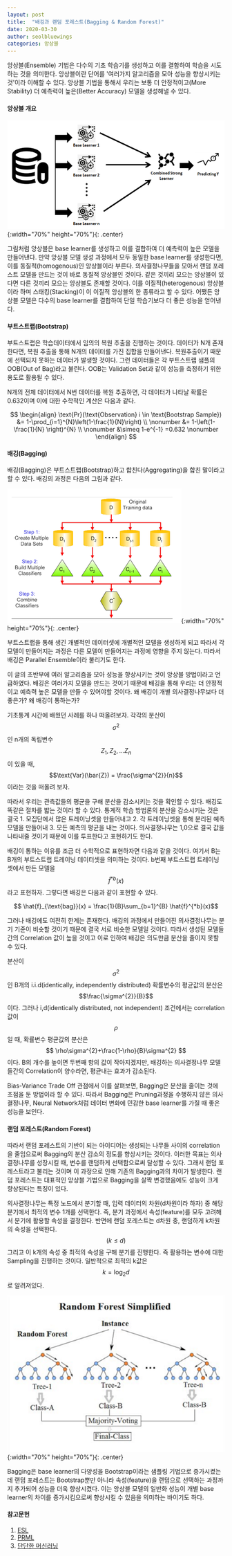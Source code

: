 ```yaml
---
layout: post
title:  "배깅과 랜덤 포레스트(Bagging & Random Forest)"
date: 2020-03-30
author: seolbluewings
categories: 앙상블
---
```


앙상블(Ensemble) 기법은 다수의 기초 학습기를 생성하고 이를 결합하여 학습을 시도하는 것을 의미한다. 앙상블이란 단어를 '여러가지 알고리즘을 모아 성능을 향상시키는 것'이라 이해할 수 있다. 앙상블 기법을 통해서 우리는 보통 더 안정적이고(More Stability) 더 예측력이 높은(Better Accuracy) 모델을 생성해낼 수 있다.

#### 앙상블 개요

![BA](https://github.com/seolbluewings/seolbluewings.github.io/blob/master/assets/Ensemble.png?raw=true){:width="70%" height="70%"}{: .center}

그림처럼 앙상블은 base learner를 생성하고 이를 결합하여 더 예측력이 높은 모델을 만들어낸다. 만약 앙상블 모델 생성 과정에서 모두 동일한 base learner를 생성한다면, 이를 동질적(homogenous)인 앙상블이라 부른다. 의사결정나무들을 모아서 랜덤 포레스트 모델을 만드는 것이 바로 동질적 앙상블인 것이다. 같은 것끼리 모으는 앙상블이 있다면 다른 것끼리 모으는 앙상블도 존재할 것이다. 이를 이질적(heterogenous) 앙상블이라 하며 스태킹(Stacking)이 이 이질적 앙상블의 한 종류라고 할 수 있다. 어쨌든 앙상블 모델은 다수의 base learner를 결합하여 단일 학습기보다 더 좋은 성능을 얻어낸다.

#### 부트스트랩(Bootstrap)

부트스트랩은 학습데이터에서 임의의 복원 추출을 진행하는 것이다. 데이터가 N개 존재한다면, 복원 추출을 통해 N개의 데이터를 가진 집합을 만들어낸다. 복원추출이기 때문에 선택되지 못하는 데이터가 발생할 것이다. 그런 데이터들은 각 부트스트랩 샘플의 OOB(Out of Bag)라고 불린다. OOB는 Validation Set과 같이 성능을 측정하기 위한 용도로 활용될 수 있다.

N개의 전체 데이터에서 N번 데이터를 복원 추출하면, 각 데이터가 나타날 확률은 0.632이며 이에 대한 수학적인 계산은 다음과 같다.

$$
\begin{align}
\text{Pr}(\text{Observation} i \in \text{Bootstrap Sample}) &= 1-\prod_{i=1}^{N}\left(1-\frac{1}{N}\right) \\ \nonumber
&= 1-\left(1-\frac{1}{N}  \right)^{N} \\ \nonumber
&\simeq 1-e^{-1} =0.632 \nonumber
\end{align}
$$

#### 배깅(Bagging)

배깅(Bagging)은 부트스트랩(Bootstrap)하고 합친다(Aggregating)을 합친 말이라고 할 수 있다. 배깅의 과정은 다음의 그림과 같다.

![BA](https://github.com/seolbluewings/seolbluewings.github.io/blob/master/assets/Bagging.PNG?raw=true){:width="70%" height="70%"}{: .center}

부트스트랩을 통해 생긴 개별적인 데이터셋에 개별적인 모델을 생성하게 되고 따라서 각 모델이 만들어지는 과정은 다른 모델이 만들어지는 과정에 영향을 주지 않는다. 따라서 배깅은 Parallel Ensemble이라 불리기도 한다.

이 글의 초반부에 여러 알고리즘을 모아 성능을 향상시키는 것이 앙상블 방법이라고 언급하였다. 배깅은 여러가지 모델을 만드는 것이기 때문에 배깅을 통해 우리는 더 안정적이고 예측력 높은 모델을 만들 수 있어야할 것이다. 왜 배깅이 개별 의사결정나무보다 더 좋은가? 왜 배깅이 통하는가?

기초통계 시간에 배웠던 사례를 하나 떠올려보자. 각각의 분산이 $$\sigma^{2}$$인 n개의 독립변수 $$Z_{1},Z_{2},...Z_{n}$$이 있을 때, $$\text{Var}(\bar{Z}) = \frac{\sigma^{2}}{n}$$ 이라는 것을 떠올려 보자.

따라서 우리는 관측값들의 평균을 구해 분산을 감소시키는 것을 확인할 수 있다. 배깅도 똑같은 절차를 밟는 것이라 할 수 있다. 통계적 학습 방법론의 분산을 감소시키는 것은 결국 1. 모집단에서 많은 트레이닝셋을 만들어내고 2. 각 트레이닝셋을 통해 분리된 예측 모델을 만들어내 3. 모든 예측의 평균을 내는 것이다. 의사결정나무는 1,0으로 결국 값을 나타내줄 것이기 때문에 이를 투표한다고 표현하기도 한다.

배깅이 통하는 이유를 조금 더 수학적으로 표현하자면 다음과 같을 것이다. 여기서 B는 B개의 부트스트랩 트레이닝 데이터셋을 의미하는 것이다. b번째 부트스트랩 트레이닝셋에서 만든 모델을 $$\hat{f}^{*b}(x)$$ 라고 표현하자. 그렇다면 배깅은 다음과 같이 표현할 수 있다.

$$ \hat{f}_{\text{bag}}(x) = \frac{1}{B}\sum_{b=1}^{B} \hat{f}^{*b}(x)$$

그러나 배깅에도 여전히 한계는 존재한다. 배깅의 과정에서 만들어진 의사결정나무는 분기 기준이 비슷할 것이기 때문에 결국 서로 비슷한 모델일 것이다. 따라서 생성된 모델들 간의 Correlation 값이 높을 것이고 이로 인하여 배깅은 의도만큼 분산을 줄이지 못할 수 있다.

분산이 $$\sigma^{2}$$인 B개의 i.i.d(identically, independently distributed) 확률변수의 평균값의 분산은 $$\frac{\sigma^{2}}{B}$$이다. 그러나 i,d(identically distributed, not independent) 조건에서는 correlation 값이 $$\rho$$일 때, 확률변수 평균값의 분산은 $$ \rho\sigma^{2}+\frac{1-\rho}{B}\sigma^{2} $$ 이다. B의 개수를 높이면 두번째 항의 값이 작아지겠지만, 배깅하는 의사결정나무 모델들간의 Correlation이 양수라면, 평균내는 효과가 감소된다.

Bias-Variance Trade Off 관점에서 이를 살펴보면, Bagging은 분산을 줄이는 것에 초점을 둔 방법이라 할 수 있다. 따라서 Bagging은 Pruning과정을 수행하지 않은 의사결정나무, Neural Network처럼 데이터 변화에 민감한 base learner를 가질 때 좋은 성능을 보인다.

#### 랜덤 포레스트(Random Forest)

따라서 랜덤 포레스트의 기반이 되는 아이디어는 생성되는 나무들 사이의 correlation을 줄임으로써 Bagging의 분산 감소의 정도를 향상시키는 것이다. 이러한 목표는 의사결정나무를 성장시킬 때, 변수를 랜덤하게 선택함으로써 달성할 수 있다. 그래서 랜덤 포레스트라고 불리는 것이며 이 과정으로 인해 기존의 Bagging과의 차이가 발생한다. 랜덤 포레스트는 대표적인 앙상블 기법으로 Bagging을 살짝 변경했음에도 성능이 크게 향상된다는 특징이 있다.

의사결정나무는 특정 노드에서 분기할 때, 입력 데이터의 차원(d차원이라 하자) 중 해당 분기에서 최적의 변수 1개를 선택한다. 즉, 분기 과정에서 속성(feature)를 모두 고려해서 분기에 활용할 속성을 결정한다. 반면에 랜덤 포레스트는 d차원 중, 랜덤하게 k차원의 속성을 선택한다. $$(k \leq d)$$ 그리고 이 k개의 속성 중 최적의 속성을 구해 분기를 진행한다. 즉 활용하는 변수에 대한 Sampling을 진행하는 것이다. 일반적으로 최적의 k값은 $$k=\log_{2}{d}$$ 로 알려져있다.

![BA](https://github.com/seolbluewings/seolbluewings.github.io/blob/master/assets/RF.PNG?raw=true){:width="70%" height="70%"}{: .center}

Bagging은 base learner의 다양성을 Bootstrap이라는 샘플링 기법으로 증가시켰는데 랜덤 포레스트는 Bootstrap뿐만 아니라 속성(feature)을 랜덤으로 선택하는 과정까지 추가되어 성능을 더욱 향상시켰다. 이는 앙상블 모델의 일반화 성능이 개별 base learner의 차이를 증가시킴으로써 향상시킬 수 있음을 의미하는 바이기도 하다.


#### 참고문헌

1. [ESL](https://web.stanford.edu/~hastie/Papers/ESLII.pdf)
2. [PRML](http://users.isr.ist.utl.pt/~wurmd/Livros/school/Bishop%20-%20Pattern%20Recognition%20And%20Machine%20Learning%20-%20Springer%20%202006.pdf)
2. [단단한 머신러닝](http://www.yes24.com/Product/Goods/88440860)










